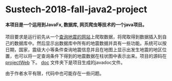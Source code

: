 # Sustech-2018-fall-java2-project

#### 本项目是一个运用到JavaFx, 数据库, 网页爬虫等技术的一个java项目。

项目要求是运行前先从一个[查询地震的网站](https://www.emsc-csem.org/Earthquake/?view=1)上爬取数据，将爬取得到数据插入到自己的数据库中。然后显示出数据库中所有的地震数据并具有一些功能。系统可以按日期，国家，震级大小等条件查询地震信息并且在地图上显示出发生地震的地区位置，也可以将一定查询条件下得到的地震数据在柱状图中表示出来。项目的源码在 [projectWeb](/Project%20by%20Group%2018/projectWeb/) 下。 [doc](/Project%20by%20Group%2018/doc/) 文件夹下是项目生成的javadoc文件。


由于作者水平有限，代码中也可能存在一些问题。
